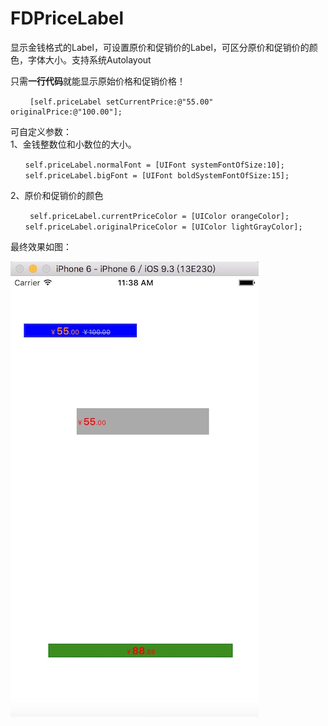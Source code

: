 # FDPriceLabel
显示金钱格式的Label，可设置原价和促销价的Label，可区分原价和促销价的颜色，字体大小。支持系统Autolayout

只需<strong>一行代码</strong>就能显示原始价格和促销价格！
<pre><code> 　　[self.priceLabel setCurrentPrice:@"55.00" originalPrice:@"100.00"];
</code></pre>

可自定义参数：  
1、金钱整数位和小数位的大小。  
<pre><code>　　self.priceLabel.normalFont = [UIFont systemFontOfSize:10];     
　　self.priceLabel.bigFont = [UIFont boldSystemFontOfSize:15];     
</code></pre>
 
2、原价和促销价的颜色  
<pre><code> 　　self.priceLabel.currentPriceColor = [UIColor orangeColor];  
　　self.priceLabel.originalPriceColor = [UIColor lightGrayColor];  
</code></pre>


最终效果如图：

![最终效果图](https://raw.githubusercontent.com/dengbin9009/FDPriceLabel/master/资源图/效果图.jpeg)
